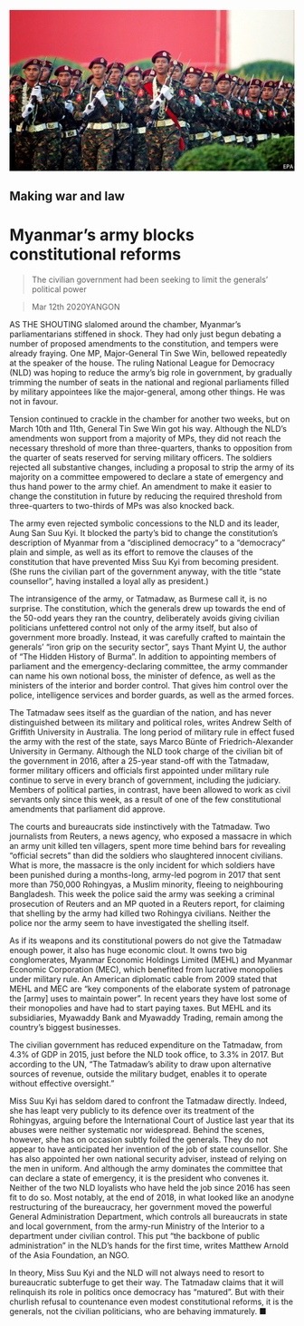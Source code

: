 ![](./images/20200314_ASP003_0.jpg)

## Making war and law

# Myanmar’s army blocks constitutional reforms

> The civilian government had been seeking to limit the generals’ political power

> Mar 12th 2020YANGON

AS THE SHOUTING slalomed around the chamber, Myanmar’s parliamentarians stiffened in shock. They had only just begun debating a number of proposed amendments to the constitution, and tempers were already fraying. One MP, Major-General Tin Swe Win, bellowed repeatedly at the speaker of the house. The ruling National League for Democracy (NLD) was hoping to reduce the army’s big role in government, by gradually trimming the number of seats in the national and regional parliaments filled by military appointees like the major-general, among other things. He was not in favour.

Tension continued to crackle in the chamber for another two weeks, but on March 10th and 11th, General Tin Swe Win got his way. Although the NLD’s amendments won support from a majority of MPs, they did not reach the necessary threshold of more than three-quarters, thanks to opposition from the quarter of seats reserved for serving military officers. The soldiers rejected all substantive changes, including a proposal to strip the army of its majority on a committee empowered to declare a state of emergency and thus hand power to the army chief. An amendment to make it easier to change the constitution in future by reducing the required threshold from three-quarters to two-thirds of MPs was also knocked back.

The army even rejected symbolic concessions to the NLD and its leader, Aung San Suu Kyi. It blocked the party’s bid to change the constitution’s description of Myanmar from a “disciplined democracy” to a “democracy” plain and simple, as well as its effort to remove the clauses of the constitution that have prevented Miss Suu Kyi from becoming president. (She runs the civilian part of the government anyway, with the title “state counsellor”, having installed a loyal ally as president.)

The intransigence of the army, or Tatmadaw, as Burmese call it, is no surprise. The constitution, which the generals drew up towards the end of the 50-odd years they ran the country, deliberately avoids giving civilian politicians unfettered control not only of the army itself, but also of government more broadly. Instead, it was carefully crafted to maintain the generals’ “iron grip on the security sector”, says Thant Myint U, the author of “The Hidden History of Burma”. In addition to appointing members of parliament and the emergency-declaring committee, the army commander can name his own notional boss, the minister of defence, as well as the ministers of the interior and border control. That gives him control over the police, intelligence services and border guards, as well as the armed forces.

The Tatmadaw sees itself as the guardian of the nation, and has never distinguished between its military and political roles, writes Andrew Selth of Griffith University in Australia. The long period of military rule in effect fused the army with the rest of the state, says Marco Bünte of Friedrich-Alexander University in Germany. Although the NLD took charge of the civilian bit of the government in 2016, after a 25-year stand-off with the Tatmadaw, former military officers and officials first appointed under military rule continue to serve in every branch of government, including the judiciary. Members of political parties, in contrast, have been allowed to work as civil servants only since this week, as a result of one of the few constitutional amendments that parliament did approve.

The courts and bureaucrats side instinctively with the Tatmadaw. Two journalists from Reuters, a news agency, who exposed a massacre in which an army unit killed ten villagers, spent more time behind bars for revealing “official secrets” than did the soldiers who slaughtered innocent civilians. What is more, the massacre is the only incident for which soldiers have been punished during a months-long, army-led pogrom in 2017 that sent more than 750,000 Rohingyas, a Muslim minority, fleeing to neighbouring Bangladesh. This week the police said the army was seeking a criminal prosecution of Reuters and an MP quoted in a Reuters report, for claiming that shelling by the army had killed two Rohingya civilians. Neither the police nor the army seem to have investigated the shelling itself.

As if its weapons and its constitutional powers do not give the Tatmadaw enough power, it also has huge economic clout. It owns two big conglomerates, Myanmar Economic Holdings Limited (MEHL) and Myanmar Economic Corporation (MEC), which benefited from lucrative monopolies under military rule. An American diplomatic cable from 2009 stated that MEHL and MEC are “key components of the elaborate system of patronage the [army] uses to maintain power”. In recent years they have lost some of their monopolies and have had to start paying taxes. But MEHL and its subsidiaries, Myawaddy Bank and Myawaddy Trading, remain among the country’s biggest businesses.

The civilian government has reduced expenditure on the Tatmadaw, from 4.3% of GDP in 2015, just before the NLD took office, to 3.3% in 2017. But according to the UN, “The Tatmadaw’s ability to draw upon alternative sources of revenue, outside the military budget, enables it to operate without effective oversight.”

Miss Suu Kyi has seldom dared to confront the Tatmadaw directly. Indeed, she has leapt very publicly to its defence over its treatment of the Rohingyas, arguing before the International Court of Justice last year that its abuses were neither systematic nor widespread. Behind the scenes, however, she has on occasion subtly foiled the generals. They do not appear to have anticipated her invention of the job of state counsellor. She has also appointed her own national security adviser, instead of relying on the men in uniform. And although the army dominates the committee that can declare a state of emergency, it is the president who convenes it. Neither of the two NLD loyalists who have held the job since 2016 has seen fit to do so. Most notably, at the end of 2018, in what looked like an anodyne restructuring of the bureaucracy, her government moved the powerful General Administration Department, which controls all bureaucrats in state and local government, from the army-run Ministry of the Interior to a department under civilian control. This put “the backbone of public administration” in the NLD’s hands for the first time, writes Matthew Arnold of the Asia Foundation, an NGO. 

In theory, Miss Suu Kyi and the NLD will not always need to resort to bureaucratic subterfuge to get their way. The Tatmadaw claims that it will relinquish its role in politics once democracy has “matured”. But with their churlish refusal to countenance even modest constitutional reforms, it is the generals, not the civilian politicians, who are behaving immaturely. ■